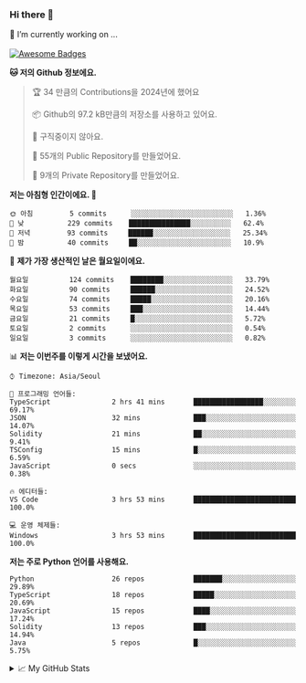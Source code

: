 ### Hi there 👋 
🔭 I’m currently working on ... </br></br>
[![Awesome Badges](https://img.shields.io/badge/Introduce-EN-green.svg)](https://github.com/tlatkdgus1/tlatkdgus1/blob/main/README.md.en)

<!--START_SECTION:waka-->
**🐱 저의 Github 정보에요.** 

> 🏆 34 만큼의 Contributions을 2024년에 했어요
 > 
> 📦 Github의 97.2 kB만큼의 저장소를 사용하고 있어요. 
 > 
> 🚫 구직중이지 않아요.
 > 
> 📜 55개의 Public Repository를 만들었어요. 
 > 
> 🔑 9개의 Private Repository를 만들었어요.  

**저는 아침형 인간이에요. 🐤** 

```text
🌞 아침         5 commits      ░░░░░░░░░░░░░░░░░░░░░░░░░   1.36% 
🌆 낮　         229 commits    ███████████████░░░░░░░░░░   62.4% 
🌃 저녁         93 commits     ██████░░░░░░░░░░░░░░░░░░░   25.34% 
🌙 밤　         40 commits     ██░░░░░░░░░░░░░░░░░░░░░░░   10.9%

```
📅 **제가 가장 생산적인 날은 월요일이에요.** 

```text
월요일          124 commits    ████████░░░░░░░░░░░░░░░░░   33.79% 
화요일          90 commits     ██████░░░░░░░░░░░░░░░░░░░   24.52% 
수요일          74 commits     █████░░░░░░░░░░░░░░░░░░░░   20.16% 
목요일          53 commits     ███░░░░░░░░░░░░░░░░░░░░░░   14.44% 
금요일          21 commits     █░░░░░░░░░░░░░░░░░░░░░░░░   5.72% 
토요일          2 commits      ░░░░░░░░░░░░░░░░░░░░░░░░░   0.54% 
일요일          3 commits      ░░░░░░░░░░░░░░░░░░░░░░░░░   0.82%

```


📊 **저는 이번주를 이렇게 시간을 보냈어요.** 

```text
⌚︎ Timezone: Asia/Seoul

💬 프로그래밍 언어들: 
TypeScript               2 hrs 41 mins       █████████████████░░░░░░░░   69.17% 
JSON                     32 mins             ███░░░░░░░░░░░░░░░░░░░░░░   14.07% 
Solidity                 21 mins             ██░░░░░░░░░░░░░░░░░░░░░░░   9.41% 
TSConfig                 15 mins             █░░░░░░░░░░░░░░░░░░░░░░░░   6.59% 
JavaScript               0 secs              ░░░░░░░░░░░░░░░░░░░░░░░░░   0.38%

🔥 에디터들: 
VS Code                  3 hrs 53 mins       █████████████████████████   100.0%

💻 운영 체제들: 
Windows                  3 hrs 53 mins       █████████████████████████   100.0%

```

**저는 주로 Python 언어를 사용해요.** 

```text
Python                   26 repos            ███████░░░░░░░░░░░░░░░░░░   29.89% 
TypeScript               18 repos            █████░░░░░░░░░░░░░░░░░░░░   20.69% 
JavaScript               15 repos            ████░░░░░░░░░░░░░░░░░░░░░   17.24% 
Solidity                 13 repos            ███░░░░░░░░░░░░░░░░░░░░░░   14.94% 
Java                     5 repos             █░░░░░░░░░░░░░░░░░░░░░░░░   5.75%

```



<!--END_SECTION:waka-->

<details>
<summary>📈 My GitHub Stats</summary>
<p align="center"> <img src="https://github-readme-stats.vercel.app/api?username=tlatkdgus1&show_icons=true" alt="tlatkdgus1" />
</details>
